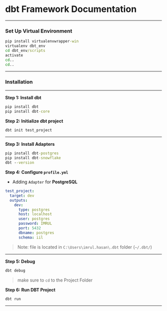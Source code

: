 # dbt Framework Documentation

--- 

### Set Up Virtual Environment

```cmd
pip install virtualenvwrapper-win  
virtualenv dbt_env			
cd dbt_env/scripts			
activate				
cd..				
cd..	
```

---

### Installation

---

**Step 1: Install dbt**

```cmd
pip install dbt 
pip install dbt-core
```

**Step 2: Initialize dbt project**

```cmd
dbt init test_project
```

---


**Step 3: Install Adapters**

```cmd
pip install dbt-postgres
pip install dbt-snowflake
dbt --version
```

**Step 4: Configure `profile.yml`**

- Adding `Adapter` for **PostgreSQL**

```yml
test_project:
  target: dev
  outputs:
    dev:
      type: postgres
      host: localhost
      user: postgres
      password: IMRUL
      port: 5432
      dbname: postgres
      schema: iil

```

> Note: file is located in `C:\Users\imrul.hasan\.dbt` folder (`~/.dbt/`)

---

**Step 5: Debug**

```cmd
dbt debug
```

> make sure to `cd` to the Project Folder

**Step 6: Run DBT Project**

```cmd
dbt run
```

---





